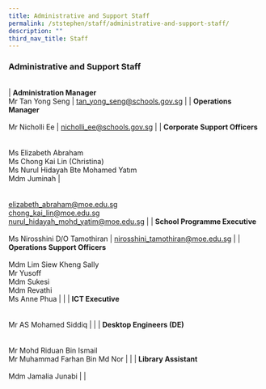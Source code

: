 ```yaml
---
title: Administrative and Support Staff
permalink: /ststephen/staff/administrative-and-support-staff/
description: ""
third_nav_title: Staff
---
```

### Administrative and Support Staff

|  	|  	|
|---	|---	|

| **Administration Manager**<br>Mr Tan Yong Seng 	| tan_yong_seng@schools.gov.sg 	|
| **Operations Manager**<br><br>Mr Nicholli Ee 	| nicholli_ee@schools.gov.sg 	|
| **Corporate Support Officers**<br><br><br>Ms Elizabeth Abraham<br>Ms Chong Kai Lin (Christina)<br>Ms Nurul Hidayah Bte Mohamed Yatım<br>Mdm Juminah 	| <br><br><br>elizabeth_abraham@moe.edu.sg<br>chong_kai_lin@moe.edu.sg <br>nurul_hidayah_mohd_yatim@moe.edu.sg 	|
| **School Programme Executive**<br><br>Ms Nirosshini D/O Tamothiran 	| nirosshini_tamothiran@moe.edu.sg 	|
| **Operations Support Officers**<br><br>Mdm Lim Siew Kheng Sally<br>Mr Yusoff<br>Mdm Sukesi<br>Mdm Revathi<br>Ms Anne Phua 	|  	|
| **ICT Executive**<br><br><br>Mr AS Mohamed Siddiq 	|  	|
| **Desktop Engineers (DE)**<br><br><br>Mr Mohd Riduan Bin Ismail<br>Mr Muhammad Farhan Bin Md Nor  	|  	|
| **Library Assistant**<br><br>Mdm Jamalia Junabi 	|  	|